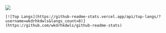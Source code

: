  <img src="https://img.shields.io/badge/React-61DAFB?style=flat&logo=React&logoColor=white"/>

    [![Top Langs](https://github-readme-stats.vercel.app/api/top-langs/?username=wkdrhkdwls&langs_count=8)](https://github.com/wkdrhkdwls/github-readme-stats)
 
<!--
**wkdrhkdwls/wkdrhkdwls** is a ✨ _special_ ✨ repository because its `README.md` (this file) appears on your GitHub profile.

Here are some ideas to get you started:

- 🔭 I’m currently working on ...
- 🌱 I’m currently learning ...
- 👯 I’m looking to collaborate on ...
- 🤔 I’m looking for help with ...
- 💬 Ask me about ...
- 📫 How to reach me: ...
- 😄 Pronouns: ...
- ⚡ Fun fact: ...
-->

